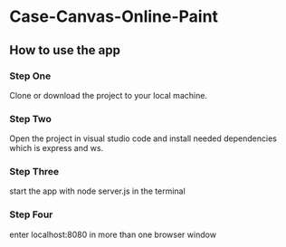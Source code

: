 # Case-Canvas-Online-Paint

## How to use the app

### Step One 

Clone or download the project to your local machine.

### Step Two 

Open the project in visual studio code and install needed dependencies which is express and ws.

### Step Three 

start the app with node server.js in the terminal

### Step Four

enter localhost:8080 in more than one browser window
